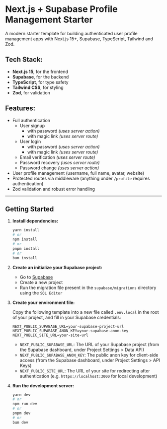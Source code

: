 # Next.js + Supabase Profile Management Starter

A modern starter template for building authenticated user profile management apps with Next.js 15+, Supabase, TypeScript, Tailwind and Zod.

## Tech Stack:

- **Next.js 15**, for the frontend
- **Supabase**, for the backend
- **TypeScript**, for type safety
- **Tailwind CSS**, for styling
- **Zod**, for validation

## Features:

- Full authentication
  - User signup
    - with password _(uses server action)_
    - with magic link _(uses server route)_
  - User login
    - with password _(uses server action)_
    - with magic link _(uses server route)_
  - Email verification _(uses server route)_
  - Password recovery _(uses server route)_
  - Password change _(uses server action)_
- User profile management (username, full name, avatar, website)
- Protected routes via middleware (anything under `/profile` requires authentication)
- Zod validation and robust error handling

---

## Getting Started

1. **Install dependencies:**

   ```bash
   yarn install
   # or
   npm install
   # or
   pnpm install
   # or
   bun install
   ```

2. **Create an initialize your Supabase project:**

   - Go to [Supabase](https://supabase.com/)
   - Create a new project
   - Run the migration file present in the `supabase/migrations` directory using the `SQL Editor`

3. **Create your environment file:**

   Copy the following template into a new file called `.env.local` in the root of your project, and fill in your Supabase credentials:

   ```env
   NEXT_PUBLIC_SUPABASE_URL=your-supabase-project-url
   NEXT_PUBLIC_SUPABASE_ANON_KEY=your-supabase-anon-key
   NEXT_PUBLIC_SITE_URL=your-site-url
   ```

   - `NEXT_PUBLIC_SUPABASE_URL`: The URL of your Supabase project (from the Supabase dashboard, under Project Settings > Data API)
   - `NEXT_PUBLIC_SUPABASE_ANON_KEY`: The public anon key for client-side access (from the Supabase dashboard, under Project Settings > API Keys)
   - `NEXT_PUBLIC_SITE_URL`: The URL of your site for redirecting after authentication (e.g. `https://localhost:3000` for local development)

4. **Run the development server:**

   ```bash
   yarn dev
   # or
   npm run dev
   # or
   pnpm dev
   # or
   bun dev
   ```
